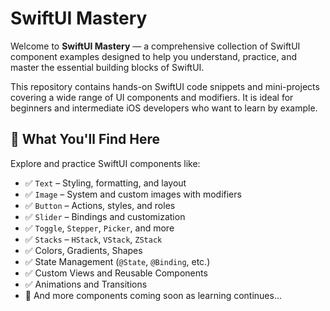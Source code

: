# SwiftUI Mastery

Welcome to **SwiftUI Mastery** — a comprehensive collection of SwiftUI component examples designed to help you understand, practice, and master the essential building blocks of SwiftUI.

This repository contains hands-on SwiftUI code snippets and mini-projects covering a wide range of UI components and modifiers. It is ideal for beginners and intermediate iOS developers who want to learn by example.

## 🚀 What You'll Find Here

Explore and practice SwiftUI components like:

- ✅ `Text` – Styling, formatting, and layout
- ✅ `Image` – System and custom images with modifiers
- ✅ `Button` – Actions, styles, and roles
- ✅ `Slider` – Bindings and customization
- ✅ `Toggle`, `Stepper`, `Picker`, and more
- ✅ `Stacks` – `HStack`, `VStack`, `ZStack`
- ✅ Colors, Gradients, Shapes
- ✅ State Management (`@State`, `@Binding`, etc.)
- ✅ Custom Views and Reusable Components
- ✅ Animations and Transitions
- 🔄 And more components coming soon as learning continues...


